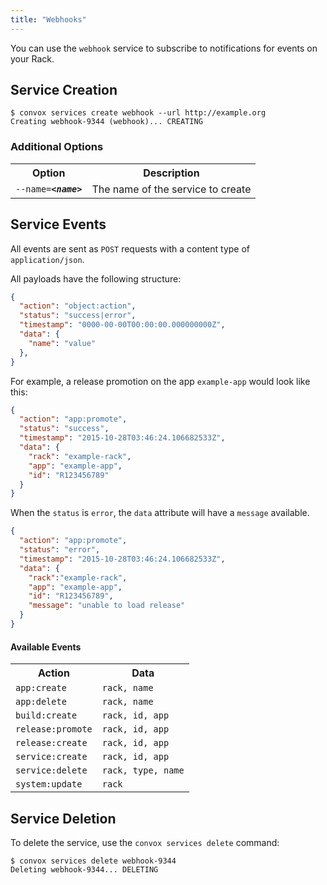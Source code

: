 ```yaml
---
title: "Webhooks"
---
```


You can use the `webhook` service to subscribe to notifications for events on your Rack.

## Service Creation

    $ convox services create webhook --url http://example.org
    Creating webhook-9344 (webhook)... CREATING

### Additional Options

<table>
  <tr><th>Option</th><th>Description</th></tr>
  <tr><td><code>--name=<b><i>&lt;name&gt;</i></b></code></td><td>The name of the service to create</td></tr>
</table>

## Service Events

All events are sent as `POST` requests with a content type of `application/json`.

All payloads have the following structure:

```json
{
  "action": "object:action",
  "status": "success|error",
  "timestamp": "0000-00-00T00:00:00.000000000Z",
  "data": {
    "name": "value"
  },
}
```

For example, a release promotion on the app `example-app` would look like this:

```json
{
  "action": "app:promote",
  "status": "success",
  "timestamp": "2015-10-28T03:46:24.106682533Z",
  "data": {
    "rack": "example-rack",
    "app": "example-app",
    "id": "R123456789"
  }
}
```

When the `status` is `error`, the `data` attribute will have a `message` available.

```json
{
  "action": "app:promote",
  "status": "error",
  "timestamp": "2015-10-28T03:46:24.106682533Z",
  "data": {
    "rack":"example-rack",
    "app": "example-app",
    "id": "R123456789",
    "message": "unable to load release"
  }
}
```

#### Available Events

<table>
  <tr>
    <th>Action</th>
    <th>Data</th>
  </tr>

  <tr>
    <td><code>app:create</code></td>
    <td><code>rack, name</code></td>
  </tr>

  <tr>
    <td><code>app:delete</code></td>
    <td><code>rack, name</code></td>
  </tr>

  <tr>
    <td><code>build:create</code></td>
    <td><code>rack, id, app</code></td>
  </tr>

  <tr>
    <td><code>release:promote</code></td>
    <td><code>rack, id, app</code></td>
  </tr>

  <tr>
    <td><code>release:create</code></td>
    <td><code>rack, id, app</code></td>
  </tr>

  <tr>
    <td><code>service:create</code></td>
    <td><code>rack, id, app</code></td>
  </tr>

  <tr>
    <td><code>service:delete</code></td>
    <td><code>rack, type, name</code></td>
  </tr>

  <tr>
    <td><code>system:update</code></td>
    <td><code>rack</code></td>
  </tr>
</table>

## Service Deletion

To delete the service, use the `convox services delete` command:

    $ convox services delete webhook-9344
    Deleting webhook-9344... DELETING
